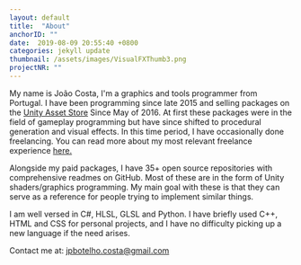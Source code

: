 ```yaml
---
layout: default
title:  "About"
anchorID: ""
date:  2019-08-09 20:55:40 +0800
categories: jekyll update
thumbnail: /assets/images/VisualFXThumb3.png
projectNR: ""
---
```


My name is João Costa, I'm a graphics and tools programmer from Portugal. I have been programming since late 2015 and selling packages on the [Unity Asset Store](https://assetstore.unity.com/publishers/21478) Since May of 2016. At first these packages were in the field of gameplay programming but have since shifted to procedural generation and visual effects. In this time period, I have occasionally done freelancing. You can read more about my most relevant freelance experience [here.](http://localhost:4000/jekyll/update/2019/08/09/Products.html#realtime-edge-detection)

Alongside my paid packages, I have 35+ open source repositories with comprehensive readmes on GitHub. Most of these are in the form of Unity shaders/graphics programming. My main goal with these is that they can serve as a reference for people trying to implement similar things.

I am well versed in C#, HLSL, GLSL and Python. I have briefly used C++, HTML and CSS for personal projects, and I have no difficulty picking up a new language if the need arises. 

Contact me at: [jpbotelho.costa@gmail.com](mailto:jpbotelho.costa@gmail.com)